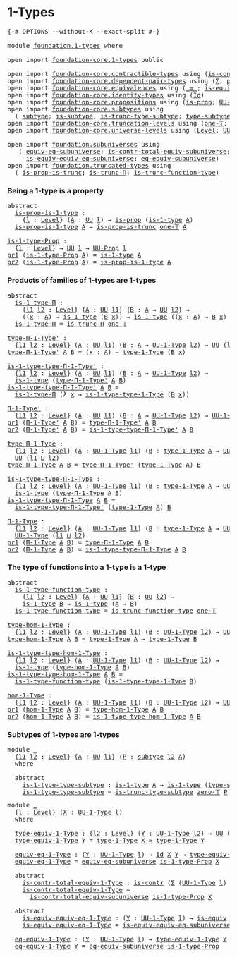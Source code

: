 # 1-Types

<pre class="Agda"><a id="20" class="Symbol">{-#</a> <a id="24" class="Keyword">OPTIONS</a> <a id="32" class="Pragma">--without-K</a> <a id="44" class="Pragma">--exact-split</a> <a id="58" class="Symbol">#-}</a>

<a id="63" class="Keyword">module</a> <a id="70" href="foundation.1-types.html" class="Module">foundation.1-types</a> <a id="89" class="Keyword">where</a>

<a id="96" class="Keyword">open</a> <a id="101" class="Keyword">import</a> <a id="108" href="foundation-core.1-types.html" class="Module">foundation-core.1-types</a> <a id="132" class="Keyword">public</a>

<a id="140" class="Keyword">open</a> <a id="145" class="Keyword">import</a> <a id="152" href="foundation-core.contractible-types.html" class="Module">foundation-core.contractible-types</a> <a id="187" class="Keyword">using</a> <a id="193" class="Symbol">(</a><a id="194" href="foundation-core.contractible-types.html#925" class="Function">is-contr</a><a id="202" class="Symbol">)</a>
<a id="204" class="Keyword">open</a> <a id="209" class="Keyword">import</a> <a id="216" href="foundation-core.dependent-pair-types.html" class="Module">foundation-core.dependent-pair-types</a> <a id="253" class="Keyword">using</a> <a id="259" class="Symbol">(</a><a id="260" href="foundation-core.dependent-pair-types.html#502" class="Record">Σ</a><a id="261" class="Symbol">;</a> <a id="263" href="foundation-core.dependent-pair-types.html#575" class="InductiveConstructor">pair</a><a id="267" class="Symbol">;</a> <a id="269" href="foundation-core.dependent-pair-types.html#592" class="Field">pr1</a><a id="272" class="Symbol">;</a> <a id="274" href="foundation-core.dependent-pair-types.html#604" class="Field">pr2</a><a id="277" class="Symbol">)</a>
<a id="279" class="Keyword">open</a> <a id="284" class="Keyword">import</a> <a id="291" href="foundation-core.equivalences.html" class="Module">foundation-core.equivalences</a> <a id="320" class="Keyword">using</a> <a id="326" class="Symbol">(</a><a id="327" href="foundation-core.equivalences.html#1607" class="Function Operator">_≃_</a><a id="330" class="Symbol">;</a> <a id="332" href="foundation-core.equivalences.html#1542" class="Function">is-equiv</a><a id="340" class="Symbol">)</a>
<a id="342" class="Keyword">open</a> <a id="347" class="Keyword">import</a> <a id="354" href="foundation-core.identity-types.html" class="Module">foundation-core.identity-types</a> <a id="385" class="Keyword">using</a> <a id="391" class="Symbol">(</a><a id="392" href="foundation-core.identity-types.html#641" class="Datatype">Id</a><a id="394" class="Symbol">)</a>
<a id="396" class="Keyword">open</a> <a id="401" class="Keyword">import</a> <a id="408" href="foundation-core.propositions.html" class="Module">foundation-core.propositions</a> <a id="437" class="Keyword">using</a> <a id="443" class="Symbol">(</a><a id="444" href="foundation-core.propositions.html#1246" class="Function">is-prop</a><a id="451" class="Symbol">;</a> <a id="453" href="foundation-core.propositions.html#1322" class="Function">UU-Prop</a><a id="460" class="Symbol">)</a>
<a id="462" class="Keyword">open</a> <a id="467" class="Keyword">import</a> <a id="474" href="foundation-core.subtypes.html" class="Module">foundation-core.subtypes</a> <a id="499" class="Keyword">using</a>
  <a id="507" class="Symbol">(</a> <a id="509" href="foundation-core.subtypes.html#2197" class="Function">subtype</a><a id="516" class="Symbol">;</a> <a id="518" href="foundation-core.subtypes.html#2074" class="Function">is-subtype</a><a id="528" class="Symbol">;</a> <a id="530" href="foundation-core.subtypes.html#4850" class="Function">is-trunc-type-subtype</a><a id="551" class="Symbol">;</a> <a id="553" href="foundation-core.subtypes.html#2541" class="Function">type-subtype</a><a id="565" class="Symbol">)</a>
<a id="567" class="Keyword">open</a> <a id="572" class="Keyword">import</a> <a id="579" href="foundation-core.truncation-levels.html" class="Module">foundation-core.truncation-levels</a> <a id="613" class="Keyword">using</a> <a id="619" class="Symbol">(</a><a id="620" href="foundation-core.truncation-levels.html#517" class="Function">one-𝕋</a><a id="625" class="Symbol">;</a> <a id="627" href="foundation-core.truncation-levels.html#479" class="Function">zero-𝕋</a><a id="633" class="Symbol">)</a>
<a id="635" class="Keyword">open</a> <a id="640" class="Keyword">import</a> <a id="647" href="foundation-core.universe-levels.html" class="Module">foundation-core.universe-levels</a> <a id="679" class="Keyword">using</a> <a id="685" class="Symbol">(</a><a id="686" href="Agda.Primitive.html#597" class="Postulate">Level</a><a id="691" class="Symbol">;</a> <a id="693" href="foundation-core.universe-levels.html#222" class="Primitive">UU</a><a id="695" class="Symbol">;</a> <a id="697" href="Agda.Primitive.html#810" class="Primitive Operator">_⊔_</a><a id="700" class="Symbol">)</a>

<a id="703" class="Keyword">open</a> <a id="708" class="Keyword">import</a> <a id="715" href="foundation.subuniverses.html" class="Module">foundation.subuniverses</a> <a id="739" class="Keyword">using</a>
   <a id="748" class="Symbol">(</a> <a id="750" href="foundation.subuniverses.html#2929" class="Function">equiv-eq-subuniverse</a><a id="770" class="Symbol">;</a> <a id="772" href="foundation.subuniverses.html#3135" class="Function">is-contr-total-equiv-subuniverse</a><a id="804" class="Symbol">;</a>
     <a id="811" href="foundation.subuniverses.html#3515" class="Function">is-equiv-equiv-eq-subuniverse</a><a id="840" class="Symbol">;</a> <a id="842" href="foundation.subuniverses.html#3872" class="Function">eq-equiv-subuniverse</a><a id="862" class="Symbol">)</a>
<a id="864" class="Keyword">open</a> <a id="869" class="Keyword">import</a> <a id="876" href="foundation.truncated-types.html" class="Module">foundation.truncated-types</a> <a id="903" class="Keyword">using</a>
  <a id="911" class="Symbol">(</a> <a id="913" href="foundation.truncated-types.html#4273" class="Function">is-prop-is-trunc</a><a id="929" class="Symbol">;</a> <a id="931" href="foundation.truncated-types.html#1411" class="Function">is-trunc-Π</a><a id="941" class="Symbol">;</a> <a id="943" href="foundation.truncated-types.html#3261" class="Function">is-trunc-function-type</a><a id="965" class="Symbol">)</a>
</pre>
### Being a 1-type is a property

<pre class="Agda"><a id="1014" class="Keyword">abstract</a>
  <a id="is-prop-is-1-type"></a><a id="1025" href="foundation.1-types.html#1025" class="Function">is-prop-is-1-type</a> <a id="1043" class="Symbol">:</a>
    <a id="1049" class="Symbol">{</a><a id="1050" href="foundation.1-types.html#1050" class="Bound">l</a> <a id="1052" class="Symbol">:</a> <a id="1054" href="Agda.Primitive.html#597" class="Postulate">Level</a><a id="1059" class="Symbol">}</a> <a id="1061" class="Symbol">(</a><a id="1062" href="foundation.1-types.html#1062" class="Bound">A</a> <a id="1064" class="Symbol">:</a> <a id="1066" href="foundation-core.universe-levels.html#222" class="Primitive">UU</a> <a id="1069" href="foundation.1-types.html#1050" class="Bound">l</a><a id="1070" class="Symbol">)</a> <a id="1072" class="Symbol">→</a> <a id="1074" href="foundation-core.propositions.html#1246" class="Function">is-prop</a> <a id="1082" class="Symbol">(</a><a id="1083" href="foundation-core.1-types.html#654" class="Function">is-1-type</a> <a id="1093" href="foundation.1-types.html#1062" class="Bound">A</a><a id="1094" class="Symbol">)</a>
  <a id="1098" href="foundation.1-types.html#1025" class="Function">is-prop-is-1-type</a> <a id="1116" href="foundation.1-types.html#1116" class="Bound">A</a> <a id="1118" class="Symbol">=</a> <a id="1120" href="foundation.truncated-types.html#4273" class="Function">is-prop-is-trunc</a> <a id="1137" href="foundation-core.truncation-levels.html#517" class="Function">one-𝕋</a> <a id="1143" href="foundation.1-types.html#1116" class="Bound">A</a>

<a id="is-1-type-Prop"></a><a id="1146" href="foundation.1-types.html#1146" class="Function">is-1-type-Prop</a> <a id="1161" class="Symbol">:</a>
  <a id="1165" class="Symbol">{</a><a id="1166" href="foundation.1-types.html#1166" class="Bound">l</a> <a id="1168" class="Symbol">:</a> <a id="1170" href="Agda.Primitive.html#597" class="Postulate">Level</a><a id="1175" class="Symbol">}</a> <a id="1177" class="Symbol">→</a> <a id="1179" href="foundation-core.universe-levels.html#222" class="Primitive">UU</a> <a id="1182" href="foundation.1-types.html#1166" class="Bound">l</a> <a id="1184" class="Symbol">→</a> <a id="1186" href="foundation-core.propositions.html#1322" class="Function">UU-Prop</a> <a id="1194" href="foundation.1-types.html#1166" class="Bound">l</a>
<a id="1196" href="foundation-core.dependent-pair-types.html#592" class="Field">pr1</a> <a id="1200" class="Symbol">(</a><a id="1201" href="foundation.1-types.html#1146" class="Function">is-1-type-Prop</a> <a id="1216" href="foundation.1-types.html#1216" class="Bound">A</a><a id="1217" class="Symbol">)</a> <a id="1219" class="Symbol">=</a> <a id="1221" href="foundation-core.1-types.html#654" class="Function">is-1-type</a> <a id="1231" href="foundation.1-types.html#1216" class="Bound">A</a>
<a id="1233" href="foundation-core.dependent-pair-types.html#604" class="Field">pr2</a> <a id="1237" class="Symbol">(</a><a id="1238" href="foundation.1-types.html#1146" class="Function">is-1-type-Prop</a> <a id="1253" href="foundation.1-types.html#1253" class="Bound">A</a><a id="1254" class="Symbol">)</a> <a id="1256" class="Symbol">=</a> <a id="1258" href="foundation.1-types.html#1025" class="Function">is-prop-is-1-type</a> <a id="1276" href="foundation.1-types.html#1253" class="Bound">A</a>
</pre>
### Products of families of 1-types are 1-types

<pre class="Agda"><a id="1340" class="Keyword">abstract</a>
  <a id="is-1-type-Π"></a><a id="1351" href="foundation.1-types.html#1351" class="Function">is-1-type-Π</a> <a id="1363" class="Symbol">:</a>
    <a id="1369" class="Symbol">{</a><a id="1370" href="foundation.1-types.html#1370" class="Bound">l1</a> <a id="1373" href="foundation.1-types.html#1373" class="Bound">l2</a> <a id="1376" class="Symbol">:</a> <a id="1378" href="Agda.Primitive.html#597" class="Postulate">Level</a><a id="1383" class="Symbol">}</a> <a id="1385" class="Symbol">{</a><a id="1386" href="foundation.1-types.html#1386" class="Bound">A</a> <a id="1388" class="Symbol">:</a> <a id="1390" href="foundation-core.universe-levels.html#222" class="Primitive">UU</a> <a id="1393" href="foundation.1-types.html#1370" class="Bound">l1</a><a id="1395" class="Symbol">}</a> <a id="1397" class="Symbol">{</a><a id="1398" href="foundation.1-types.html#1398" class="Bound">B</a> <a id="1400" class="Symbol">:</a> <a id="1402" href="foundation.1-types.html#1386" class="Bound">A</a> <a id="1404" class="Symbol">→</a> <a id="1406" href="foundation-core.universe-levels.html#222" class="Primitive">UU</a> <a id="1409" href="foundation.1-types.html#1373" class="Bound">l2</a><a id="1411" class="Symbol">}</a> <a id="1413" class="Symbol">→</a>
    <a id="1419" class="Symbol">((</a><a id="1421" href="foundation.1-types.html#1421" class="Bound">x</a> <a id="1423" class="Symbol">:</a> <a id="1425" href="foundation.1-types.html#1386" class="Bound">A</a><a id="1426" class="Symbol">)</a> <a id="1428" class="Symbol">→</a> <a id="1430" href="foundation-core.1-types.html#654" class="Function">is-1-type</a> <a id="1440" class="Symbol">(</a><a id="1441" href="foundation.1-types.html#1398" class="Bound">B</a> <a id="1443" href="foundation.1-types.html#1421" class="Bound">x</a><a id="1444" class="Symbol">))</a> <a id="1447" class="Symbol">→</a> <a id="1449" href="foundation-core.1-types.html#654" class="Function">is-1-type</a> <a id="1459" class="Symbol">((</a><a id="1461" href="foundation.1-types.html#1461" class="Bound">x</a> <a id="1463" class="Symbol">:</a> <a id="1465" href="foundation.1-types.html#1386" class="Bound">A</a><a id="1466" class="Symbol">)</a> <a id="1468" class="Symbol">→</a> <a id="1470" href="foundation.1-types.html#1398" class="Bound">B</a> <a id="1472" href="foundation.1-types.html#1461" class="Bound">x</a><a id="1473" class="Symbol">)</a>
  <a id="1477" href="foundation.1-types.html#1351" class="Function">is-1-type-Π</a> <a id="1489" class="Symbol">=</a> <a id="1491" href="foundation.truncated-types.html#1411" class="Function">is-trunc-Π</a> <a id="1502" href="foundation-core.truncation-levels.html#517" class="Function">one-𝕋</a>

<a id="type-Π-1-Type&#39;"></a><a id="1509" href="foundation.1-types.html#1509" class="Function">type-Π-1-Type&#39;</a> <a id="1524" class="Symbol">:</a>
  <a id="1528" class="Symbol">{</a><a id="1529" href="foundation.1-types.html#1529" class="Bound">l1</a> <a id="1532" href="foundation.1-types.html#1532" class="Bound">l2</a> <a id="1535" class="Symbol">:</a> <a id="1537" href="Agda.Primitive.html#597" class="Postulate">Level</a><a id="1542" class="Symbol">}</a> <a id="1544" class="Symbol">(</a><a id="1545" href="foundation.1-types.html#1545" class="Bound">A</a> <a id="1547" class="Symbol">:</a> <a id="1549" href="foundation-core.universe-levels.html#222" class="Primitive">UU</a> <a id="1552" href="foundation.1-types.html#1529" class="Bound">l1</a><a id="1554" class="Symbol">)</a> <a id="1556" class="Symbol">(</a><a id="1557" href="foundation.1-types.html#1557" class="Bound">B</a> <a id="1559" class="Symbol">:</a> <a id="1561" href="foundation.1-types.html#1545" class="Bound">A</a> <a id="1563" class="Symbol">→</a> <a id="1565" href="foundation-core.1-types.html#720" class="Function">UU-1-Type</a> <a id="1575" href="foundation.1-types.html#1532" class="Bound">l2</a><a id="1577" class="Symbol">)</a> <a id="1579" class="Symbol">→</a> <a id="1581" href="foundation-core.universe-levels.html#222" class="Primitive">UU</a> <a id="1584" class="Symbol">(</a><a id="1585" href="foundation.1-types.html#1529" class="Bound">l1</a> <a id="1588" href="Agda.Primitive.html#810" class="Primitive Operator">⊔</a> <a id="1590" href="foundation.1-types.html#1532" class="Bound">l2</a><a id="1592" class="Symbol">)</a>
<a id="1594" href="foundation.1-types.html#1509" class="Function">type-Π-1-Type&#39;</a> <a id="1609" href="foundation.1-types.html#1609" class="Bound">A</a> <a id="1611" href="foundation.1-types.html#1611" class="Bound">B</a> <a id="1613" class="Symbol">=</a> <a id="1615" class="Symbol">(</a><a id="1616" href="foundation.1-types.html#1616" class="Bound">x</a> <a id="1618" class="Symbol">:</a> <a id="1620" href="foundation.1-types.html#1609" class="Bound">A</a><a id="1621" class="Symbol">)</a> <a id="1623" class="Symbol">→</a> <a id="1625" href="foundation-core.1-types.html#792" class="Function">type-1-Type</a> <a id="1637" class="Symbol">(</a><a id="1638" href="foundation.1-types.html#1611" class="Bound">B</a> <a id="1640" href="foundation.1-types.html#1616" class="Bound">x</a><a id="1641" class="Symbol">)</a>

<a id="is-1-type-type-Π-1-Type&#39;"></a><a id="1644" href="foundation.1-types.html#1644" class="Function">is-1-type-type-Π-1-Type&#39;</a> <a id="1669" class="Symbol">:</a>
  <a id="1673" class="Symbol">{</a><a id="1674" href="foundation.1-types.html#1674" class="Bound">l1</a> <a id="1677" href="foundation.1-types.html#1677" class="Bound">l2</a> <a id="1680" class="Symbol">:</a> <a id="1682" href="Agda.Primitive.html#597" class="Postulate">Level</a><a id="1687" class="Symbol">}</a> <a id="1689" class="Symbol">(</a><a id="1690" href="foundation.1-types.html#1690" class="Bound">A</a> <a id="1692" class="Symbol">:</a> <a id="1694" href="foundation-core.universe-levels.html#222" class="Primitive">UU</a> <a id="1697" href="foundation.1-types.html#1674" class="Bound">l1</a><a id="1699" class="Symbol">)</a> <a id="1701" class="Symbol">(</a><a id="1702" href="foundation.1-types.html#1702" class="Bound">B</a> <a id="1704" class="Symbol">:</a> <a id="1706" href="foundation.1-types.html#1690" class="Bound">A</a> <a id="1708" class="Symbol">→</a> <a id="1710" href="foundation-core.1-types.html#720" class="Function">UU-1-Type</a> <a id="1720" href="foundation.1-types.html#1677" class="Bound">l2</a><a id="1722" class="Symbol">)</a> <a id="1724" class="Symbol">→</a>
  <a id="1728" href="foundation-core.1-types.html#654" class="Function">is-1-type</a> <a id="1738" class="Symbol">(</a><a id="1739" href="foundation.1-types.html#1509" class="Function">type-Π-1-Type&#39;</a> <a id="1754" href="foundation.1-types.html#1690" class="Bound">A</a> <a id="1756" href="foundation.1-types.html#1702" class="Bound">B</a><a id="1757" class="Symbol">)</a>
<a id="1759" href="foundation.1-types.html#1644" class="Function">is-1-type-type-Π-1-Type&#39;</a> <a id="1784" href="foundation.1-types.html#1784" class="Bound">A</a> <a id="1786" href="foundation.1-types.html#1786" class="Bound">B</a> <a id="1788" class="Symbol">=</a>
  <a id="1792" href="foundation.1-types.html#1351" class="Function">is-1-type-Π</a> <a id="1804" class="Symbol">(λ</a> <a id="1807" href="foundation.1-types.html#1807" class="Bound">x</a> <a id="1809" class="Symbol">→</a> <a id="1811" href="foundation-core.1-types.html#869" class="Function">is-1-type-type-1-Type</a> <a id="1833" class="Symbol">(</a><a id="1834" href="foundation.1-types.html#1786" class="Bound">B</a> <a id="1836" href="foundation.1-types.html#1807" class="Bound">x</a><a id="1837" class="Symbol">))</a>

<a id="Π-1-Type&#39;"></a><a id="1841" href="foundation.1-types.html#1841" class="Function">Π-1-Type&#39;</a> <a id="1851" class="Symbol">:</a>
  <a id="1855" class="Symbol">{</a><a id="1856" href="foundation.1-types.html#1856" class="Bound">l1</a> <a id="1859" href="foundation.1-types.html#1859" class="Bound">l2</a> <a id="1862" class="Symbol">:</a> <a id="1864" href="Agda.Primitive.html#597" class="Postulate">Level</a><a id="1869" class="Symbol">}</a> <a id="1871" class="Symbol">(</a><a id="1872" href="foundation.1-types.html#1872" class="Bound">A</a> <a id="1874" class="Symbol">:</a> <a id="1876" href="foundation-core.universe-levels.html#222" class="Primitive">UU</a> <a id="1879" href="foundation.1-types.html#1856" class="Bound">l1</a><a id="1881" class="Symbol">)</a> <a id="1883" class="Symbol">(</a><a id="1884" href="foundation.1-types.html#1884" class="Bound">B</a> <a id="1886" class="Symbol">:</a> <a id="1888" href="foundation.1-types.html#1872" class="Bound">A</a> <a id="1890" class="Symbol">→</a> <a id="1892" href="foundation-core.1-types.html#720" class="Function">UU-1-Type</a> <a id="1902" href="foundation.1-types.html#1859" class="Bound">l2</a><a id="1904" class="Symbol">)</a> <a id="1906" class="Symbol">→</a> <a id="1908" href="foundation-core.1-types.html#720" class="Function">UU-1-Type</a> <a id="1918" class="Symbol">(</a><a id="1919" href="foundation.1-types.html#1856" class="Bound">l1</a> <a id="1922" href="Agda.Primitive.html#810" class="Primitive Operator">⊔</a> <a id="1924" href="foundation.1-types.html#1859" class="Bound">l2</a><a id="1926" class="Symbol">)</a>
<a id="1928" href="foundation-core.dependent-pair-types.html#592" class="Field">pr1</a> <a id="1932" class="Symbol">(</a><a id="1933" href="foundation.1-types.html#1841" class="Function">Π-1-Type&#39;</a> <a id="1943" href="foundation.1-types.html#1943" class="Bound">A</a> <a id="1945" href="foundation.1-types.html#1945" class="Bound">B</a><a id="1946" class="Symbol">)</a> <a id="1948" class="Symbol">=</a> <a id="1950" href="foundation.1-types.html#1509" class="Function">type-Π-1-Type&#39;</a> <a id="1965" href="foundation.1-types.html#1943" class="Bound">A</a> <a id="1967" href="foundation.1-types.html#1945" class="Bound">B</a>
<a id="1969" href="foundation-core.dependent-pair-types.html#604" class="Field">pr2</a> <a id="1973" class="Symbol">(</a><a id="1974" href="foundation.1-types.html#1841" class="Function">Π-1-Type&#39;</a> <a id="1984" href="foundation.1-types.html#1984" class="Bound">A</a> <a id="1986" href="foundation.1-types.html#1986" class="Bound">B</a><a id="1987" class="Symbol">)</a> <a id="1989" class="Symbol">=</a> <a id="1991" href="foundation.1-types.html#1644" class="Function">is-1-type-type-Π-1-Type&#39;</a> <a id="2016" href="foundation.1-types.html#1984" class="Bound">A</a> <a id="2018" href="foundation.1-types.html#1986" class="Bound">B</a>

<a id="type-Π-1-Type"></a><a id="2021" href="foundation.1-types.html#2021" class="Function">type-Π-1-Type</a> <a id="2035" class="Symbol">:</a>
  <a id="2039" class="Symbol">{</a><a id="2040" href="foundation.1-types.html#2040" class="Bound">l1</a> <a id="2043" href="foundation.1-types.html#2043" class="Bound">l2</a> <a id="2046" class="Symbol">:</a> <a id="2048" href="Agda.Primitive.html#597" class="Postulate">Level</a><a id="2053" class="Symbol">}</a> <a id="2055" class="Symbol">(</a><a id="2056" href="foundation.1-types.html#2056" class="Bound">A</a> <a id="2058" class="Symbol">:</a> <a id="2060" href="foundation-core.1-types.html#720" class="Function">UU-1-Type</a> <a id="2070" href="foundation.1-types.html#2040" class="Bound">l1</a><a id="2072" class="Symbol">)</a> <a id="2074" class="Symbol">(</a><a id="2075" href="foundation.1-types.html#2075" class="Bound">B</a> <a id="2077" class="Symbol">:</a> <a id="2079" href="foundation-core.1-types.html#792" class="Function">type-1-Type</a> <a id="2091" href="foundation.1-types.html#2056" class="Bound">A</a> <a id="2093" class="Symbol">→</a> <a id="2095" href="foundation-core.1-types.html#720" class="Function">UU-1-Type</a> <a id="2105" href="foundation.1-types.html#2043" class="Bound">l2</a><a id="2107" class="Symbol">)</a> <a id="2109" class="Symbol">→</a>
  <a id="2113" href="foundation-core.universe-levels.html#222" class="Primitive">UU</a> <a id="2116" class="Symbol">(</a><a id="2117" href="foundation.1-types.html#2040" class="Bound">l1</a> <a id="2120" href="Agda.Primitive.html#810" class="Primitive Operator">⊔</a> <a id="2122" href="foundation.1-types.html#2043" class="Bound">l2</a><a id="2124" class="Symbol">)</a>
<a id="2126" href="foundation.1-types.html#2021" class="Function">type-Π-1-Type</a> <a id="2140" href="foundation.1-types.html#2140" class="Bound">A</a> <a id="2142" href="foundation.1-types.html#2142" class="Bound">B</a> <a id="2144" class="Symbol">=</a> <a id="2146" href="foundation.1-types.html#1509" class="Function">type-Π-1-Type&#39;</a> <a id="2161" class="Symbol">(</a><a id="2162" href="foundation-core.1-types.html#792" class="Function">type-1-Type</a> <a id="2174" href="foundation.1-types.html#2140" class="Bound">A</a><a id="2175" class="Symbol">)</a> <a id="2177" href="foundation.1-types.html#2142" class="Bound">B</a>

<a id="is-1-type-type-Π-1-Type"></a><a id="2180" href="foundation.1-types.html#2180" class="Function">is-1-type-type-Π-1-Type</a> <a id="2204" class="Symbol">:</a>
  <a id="2208" class="Symbol">{</a><a id="2209" href="foundation.1-types.html#2209" class="Bound">l1</a> <a id="2212" href="foundation.1-types.html#2212" class="Bound">l2</a> <a id="2215" class="Symbol">:</a> <a id="2217" href="Agda.Primitive.html#597" class="Postulate">Level</a><a id="2222" class="Symbol">}</a> <a id="2224" class="Symbol">(</a><a id="2225" href="foundation.1-types.html#2225" class="Bound">A</a> <a id="2227" class="Symbol">:</a> <a id="2229" href="foundation-core.1-types.html#720" class="Function">UU-1-Type</a> <a id="2239" href="foundation.1-types.html#2209" class="Bound">l1</a><a id="2241" class="Symbol">)</a> <a id="2243" class="Symbol">(</a><a id="2244" href="foundation.1-types.html#2244" class="Bound">B</a> <a id="2246" class="Symbol">:</a> <a id="2248" href="foundation-core.1-types.html#792" class="Function">type-1-Type</a> <a id="2260" href="foundation.1-types.html#2225" class="Bound">A</a> <a id="2262" class="Symbol">→</a> <a id="2264" href="foundation-core.1-types.html#720" class="Function">UU-1-Type</a> <a id="2274" href="foundation.1-types.html#2212" class="Bound">l2</a><a id="2276" class="Symbol">)</a> <a id="2278" class="Symbol">→</a>
  <a id="2282" href="foundation-core.1-types.html#654" class="Function">is-1-type</a> <a id="2292" class="Symbol">(</a><a id="2293" href="foundation.1-types.html#2021" class="Function">type-Π-1-Type</a> <a id="2307" href="foundation.1-types.html#2225" class="Bound">A</a> <a id="2309" href="foundation.1-types.html#2244" class="Bound">B</a><a id="2310" class="Symbol">)</a>
<a id="2312" href="foundation.1-types.html#2180" class="Function">is-1-type-type-Π-1-Type</a> <a id="2336" href="foundation.1-types.html#2336" class="Bound">A</a> <a id="2338" href="foundation.1-types.html#2338" class="Bound">B</a> <a id="2340" class="Symbol">=</a>
  <a id="2344" href="foundation.1-types.html#1644" class="Function">is-1-type-type-Π-1-Type&#39;</a> <a id="2369" class="Symbol">(</a><a id="2370" href="foundation-core.1-types.html#792" class="Function">type-1-Type</a> <a id="2382" href="foundation.1-types.html#2336" class="Bound">A</a><a id="2383" class="Symbol">)</a> <a id="2385" href="foundation.1-types.html#2338" class="Bound">B</a>

<a id="Π-1-Type"></a><a id="2388" href="foundation.1-types.html#2388" class="Function">Π-1-Type</a> <a id="2397" class="Symbol">:</a>
  <a id="2401" class="Symbol">{</a><a id="2402" href="foundation.1-types.html#2402" class="Bound">l1</a> <a id="2405" href="foundation.1-types.html#2405" class="Bound">l2</a> <a id="2408" class="Symbol">:</a> <a id="2410" href="Agda.Primitive.html#597" class="Postulate">Level</a><a id="2415" class="Symbol">}</a> <a id="2417" class="Symbol">(</a><a id="2418" href="foundation.1-types.html#2418" class="Bound">A</a> <a id="2420" class="Symbol">:</a> <a id="2422" href="foundation-core.1-types.html#720" class="Function">UU-1-Type</a> <a id="2432" href="foundation.1-types.html#2402" class="Bound">l1</a><a id="2434" class="Symbol">)</a> <a id="2436" class="Symbol">(</a><a id="2437" href="foundation.1-types.html#2437" class="Bound">B</a> <a id="2439" class="Symbol">:</a> <a id="2441" href="foundation-core.1-types.html#792" class="Function">type-1-Type</a> <a id="2453" href="foundation.1-types.html#2418" class="Bound">A</a> <a id="2455" class="Symbol">→</a> <a id="2457" href="foundation-core.1-types.html#720" class="Function">UU-1-Type</a> <a id="2467" href="foundation.1-types.html#2405" class="Bound">l2</a><a id="2469" class="Symbol">)</a> <a id="2471" class="Symbol">→</a>
  <a id="2475" href="foundation-core.1-types.html#720" class="Function">UU-1-Type</a> <a id="2485" class="Symbol">(</a><a id="2486" href="foundation.1-types.html#2402" class="Bound">l1</a> <a id="2489" href="Agda.Primitive.html#810" class="Primitive Operator">⊔</a> <a id="2491" href="foundation.1-types.html#2405" class="Bound">l2</a><a id="2493" class="Symbol">)</a>
<a id="2495" href="foundation-core.dependent-pair-types.html#592" class="Field">pr1</a> <a id="2499" class="Symbol">(</a><a id="2500" href="foundation.1-types.html#2388" class="Function">Π-1-Type</a> <a id="2509" href="foundation.1-types.html#2509" class="Bound">A</a> <a id="2511" href="foundation.1-types.html#2511" class="Bound">B</a><a id="2512" class="Symbol">)</a> <a id="2514" class="Symbol">=</a> <a id="2516" href="foundation.1-types.html#2021" class="Function">type-Π-1-Type</a> <a id="2530" href="foundation.1-types.html#2509" class="Bound">A</a> <a id="2532" href="foundation.1-types.html#2511" class="Bound">B</a>
<a id="2534" href="foundation-core.dependent-pair-types.html#604" class="Field">pr2</a> <a id="2538" class="Symbol">(</a><a id="2539" href="foundation.1-types.html#2388" class="Function">Π-1-Type</a> <a id="2548" href="foundation.1-types.html#2548" class="Bound">A</a> <a id="2550" href="foundation.1-types.html#2550" class="Bound">B</a><a id="2551" class="Symbol">)</a> <a id="2553" class="Symbol">=</a> <a id="2555" href="foundation.1-types.html#2180" class="Function">is-1-type-type-Π-1-Type</a> <a id="2579" href="foundation.1-types.html#2548" class="Bound">A</a> <a id="2581" href="foundation.1-types.html#2550" class="Bound">B</a>
</pre>
### The type of functions into a 1-type is a 1-type

<pre class="Agda"><a id="2649" class="Keyword">abstract</a>
  <a id="is-1-type-function-type"></a><a id="2660" href="foundation.1-types.html#2660" class="Function">is-1-type-function-type</a> <a id="2684" class="Symbol">:</a>
    <a id="2690" class="Symbol">{</a><a id="2691" href="foundation.1-types.html#2691" class="Bound">l1</a> <a id="2694" href="foundation.1-types.html#2694" class="Bound">l2</a> <a id="2697" class="Symbol">:</a> <a id="2699" href="Agda.Primitive.html#597" class="Postulate">Level</a><a id="2704" class="Symbol">}</a> <a id="2706" class="Symbol">{</a><a id="2707" href="foundation.1-types.html#2707" class="Bound">A</a> <a id="2709" class="Symbol">:</a> <a id="2711" href="foundation-core.universe-levels.html#222" class="Primitive">UU</a> <a id="2714" href="foundation.1-types.html#2691" class="Bound">l1</a><a id="2716" class="Symbol">}</a> <a id="2718" class="Symbol">{</a><a id="2719" href="foundation.1-types.html#2719" class="Bound">B</a> <a id="2721" class="Symbol">:</a> <a id="2723" href="foundation-core.universe-levels.html#222" class="Primitive">UU</a> <a id="2726" href="foundation.1-types.html#2694" class="Bound">l2</a><a id="2728" class="Symbol">}</a> <a id="2730" class="Symbol">→</a>
    <a id="2736" href="foundation-core.1-types.html#654" class="Function">is-1-type</a> <a id="2746" href="foundation.1-types.html#2719" class="Bound">B</a> <a id="2748" class="Symbol">→</a> <a id="2750" href="foundation-core.1-types.html#654" class="Function">is-1-type</a> <a id="2760" class="Symbol">(</a><a id="2761" href="foundation.1-types.html#2707" class="Bound">A</a> <a id="2763" class="Symbol">→</a> <a id="2765" href="foundation.1-types.html#2719" class="Bound">B</a><a id="2766" class="Symbol">)</a>
  <a id="2770" href="foundation.1-types.html#2660" class="Function">is-1-type-function-type</a> <a id="2794" class="Symbol">=</a> <a id="2796" href="foundation.truncated-types.html#3261" class="Function">is-trunc-function-type</a> <a id="2819" href="foundation-core.truncation-levels.html#517" class="Function">one-𝕋</a>

<a id="type-hom-1-Type"></a><a id="2826" href="foundation.1-types.html#2826" class="Function">type-hom-1-Type</a> <a id="2842" class="Symbol">:</a>
  <a id="2846" class="Symbol">{</a><a id="2847" href="foundation.1-types.html#2847" class="Bound">l1</a> <a id="2850" href="foundation.1-types.html#2850" class="Bound">l2</a> <a id="2853" class="Symbol">:</a> <a id="2855" href="Agda.Primitive.html#597" class="Postulate">Level</a><a id="2860" class="Symbol">}</a> <a id="2862" class="Symbol">(</a><a id="2863" href="foundation.1-types.html#2863" class="Bound">A</a> <a id="2865" class="Symbol">:</a> <a id="2867" href="foundation-core.1-types.html#720" class="Function">UU-1-Type</a> <a id="2877" href="foundation.1-types.html#2847" class="Bound">l1</a><a id="2879" class="Symbol">)</a> <a id="2881" class="Symbol">(</a><a id="2882" href="foundation.1-types.html#2882" class="Bound">B</a> <a id="2884" class="Symbol">:</a> <a id="2886" href="foundation-core.1-types.html#720" class="Function">UU-1-Type</a> <a id="2896" href="foundation.1-types.html#2850" class="Bound">l2</a><a id="2898" class="Symbol">)</a> <a id="2900" class="Symbol">→</a> <a id="2902" href="foundation-core.universe-levels.html#222" class="Primitive">UU</a> <a id="2905" class="Symbol">(</a><a id="2906" href="foundation.1-types.html#2847" class="Bound">l1</a> <a id="2909" href="Agda.Primitive.html#810" class="Primitive Operator">⊔</a> <a id="2911" href="foundation.1-types.html#2850" class="Bound">l2</a><a id="2913" class="Symbol">)</a>
<a id="2915" href="foundation.1-types.html#2826" class="Function">type-hom-1-Type</a> <a id="2931" href="foundation.1-types.html#2931" class="Bound">A</a> <a id="2933" href="foundation.1-types.html#2933" class="Bound">B</a> <a id="2935" class="Symbol">=</a> <a id="2937" href="foundation-core.1-types.html#792" class="Function">type-1-Type</a> <a id="2949" href="foundation.1-types.html#2931" class="Bound">A</a> <a id="2951" class="Symbol">→</a> <a id="2953" href="foundation-core.1-types.html#792" class="Function">type-1-Type</a> <a id="2965" href="foundation.1-types.html#2933" class="Bound">B</a>

<a id="is-1-type-type-hom-1-Type"></a><a id="2968" href="foundation.1-types.html#2968" class="Function">is-1-type-type-hom-1-Type</a> <a id="2994" class="Symbol">:</a>
  <a id="2998" class="Symbol">{</a><a id="2999" href="foundation.1-types.html#2999" class="Bound">l1</a> <a id="3002" href="foundation.1-types.html#3002" class="Bound">l2</a> <a id="3005" class="Symbol">:</a> <a id="3007" href="Agda.Primitive.html#597" class="Postulate">Level</a><a id="3012" class="Symbol">}</a> <a id="3014" class="Symbol">(</a><a id="3015" href="foundation.1-types.html#3015" class="Bound">A</a> <a id="3017" class="Symbol">:</a> <a id="3019" href="foundation-core.1-types.html#720" class="Function">UU-1-Type</a> <a id="3029" href="foundation.1-types.html#2999" class="Bound">l1</a><a id="3031" class="Symbol">)</a> <a id="3033" class="Symbol">(</a><a id="3034" href="foundation.1-types.html#3034" class="Bound">B</a> <a id="3036" class="Symbol">:</a> <a id="3038" href="foundation-core.1-types.html#720" class="Function">UU-1-Type</a> <a id="3048" href="foundation.1-types.html#3002" class="Bound">l2</a><a id="3050" class="Symbol">)</a> <a id="3052" class="Symbol">→</a>
  <a id="3056" href="foundation-core.1-types.html#654" class="Function">is-1-type</a> <a id="3066" class="Symbol">(</a><a id="3067" href="foundation.1-types.html#2826" class="Function">type-hom-1-Type</a> <a id="3083" href="foundation.1-types.html#3015" class="Bound">A</a> <a id="3085" href="foundation.1-types.html#3034" class="Bound">B</a><a id="3086" class="Symbol">)</a>
<a id="3088" href="foundation.1-types.html#2968" class="Function">is-1-type-type-hom-1-Type</a> <a id="3114" href="foundation.1-types.html#3114" class="Bound">A</a> <a id="3116" href="foundation.1-types.html#3116" class="Bound">B</a> <a id="3118" class="Symbol">=</a>
  <a id="3122" href="foundation.1-types.html#2660" class="Function">is-1-type-function-type</a> <a id="3146" class="Symbol">(</a><a id="3147" href="foundation-core.1-types.html#869" class="Function">is-1-type-type-1-Type</a> <a id="3169" href="foundation.1-types.html#3116" class="Bound">B</a><a id="3170" class="Symbol">)</a>

<a id="hom-1-Type"></a><a id="3173" href="foundation.1-types.html#3173" class="Function">hom-1-Type</a> <a id="3184" class="Symbol">:</a>
  <a id="3188" class="Symbol">{</a><a id="3189" href="foundation.1-types.html#3189" class="Bound">l1</a> <a id="3192" href="foundation.1-types.html#3192" class="Bound">l2</a> <a id="3195" class="Symbol">:</a> <a id="3197" href="Agda.Primitive.html#597" class="Postulate">Level</a><a id="3202" class="Symbol">}</a> <a id="3204" class="Symbol">(</a><a id="3205" href="foundation.1-types.html#3205" class="Bound">A</a> <a id="3207" class="Symbol">:</a> <a id="3209" href="foundation-core.1-types.html#720" class="Function">UU-1-Type</a> <a id="3219" href="foundation.1-types.html#3189" class="Bound">l1</a><a id="3221" class="Symbol">)</a> <a id="3223" class="Symbol">(</a><a id="3224" href="foundation.1-types.html#3224" class="Bound">B</a> <a id="3226" class="Symbol">:</a> <a id="3228" href="foundation-core.1-types.html#720" class="Function">UU-1-Type</a> <a id="3238" href="foundation.1-types.html#3192" class="Bound">l2</a><a id="3240" class="Symbol">)</a> <a id="3242" class="Symbol">→</a> <a id="3244" href="foundation-core.1-types.html#720" class="Function">UU-1-Type</a> <a id="3254" class="Symbol">(</a><a id="3255" href="foundation.1-types.html#3189" class="Bound">l1</a> <a id="3258" href="Agda.Primitive.html#810" class="Primitive Operator">⊔</a> <a id="3260" href="foundation.1-types.html#3192" class="Bound">l2</a><a id="3262" class="Symbol">)</a>
<a id="3264" href="foundation-core.dependent-pair-types.html#592" class="Field">pr1</a> <a id="3268" class="Symbol">(</a><a id="3269" href="foundation.1-types.html#3173" class="Function">hom-1-Type</a> <a id="3280" href="foundation.1-types.html#3280" class="Bound">A</a> <a id="3282" href="foundation.1-types.html#3282" class="Bound">B</a><a id="3283" class="Symbol">)</a> <a id="3285" class="Symbol">=</a> <a id="3287" href="foundation.1-types.html#2826" class="Function">type-hom-1-Type</a> <a id="3303" href="foundation.1-types.html#3280" class="Bound">A</a> <a id="3305" href="foundation.1-types.html#3282" class="Bound">B</a>
<a id="3307" href="foundation-core.dependent-pair-types.html#604" class="Field">pr2</a> <a id="3311" class="Symbol">(</a><a id="3312" href="foundation.1-types.html#3173" class="Function">hom-1-Type</a> <a id="3323" href="foundation.1-types.html#3323" class="Bound">A</a> <a id="3325" href="foundation.1-types.html#3325" class="Bound">B</a><a id="3326" class="Symbol">)</a> <a id="3328" class="Symbol">=</a> <a id="3330" href="foundation.1-types.html#2968" class="Function">is-1-type-type-hom-1-Type</a> <a id="3356" href="foundation.1-types.html#3323" class="Bound">A</a> <a id="3358" href="foundation.1-types.html#3325" class="Bound">B</a>
</pre>
### Subtypes of 1-types are 1-types

<pre class="Agda"><a id="3410" class="Keyword">module</a> <a id="3417" href="foundation.1-types.html#3417" class="Module">_</a>
  <a id="3421" class="Symbol">{</a><a id="3422" href="foundation.1-types.html#3422" class="Bound">l1</a> <a id="3425" href="foundation.1-types.html#3425" class="Bound">l2</a> <a id="3428" class="Symbol">:</a> <a id="3430" href="Agda.Primitive.html#597" class="Postulate">Level</a><a id="3435" class="Symbol">}</a> <a id="3437" class="Symbol">{</a><a id="3438" href="foundation.1-types.html#3438" class="Bound">A</a> <a id="3440" class="Symbol">:</a> <a id="3442" href="foundation-core.universe-levels.html#222" class="Primitive">UU</a> <a id="3445" href="foundation.1-types.html#3422" class="Bound">l1</a><a id="3447" class="Symbol">}</a> <a id="3449" class="Symbol">(</a><a id="3450" href="foundation.1-types.html#3450" class="Bound">P</a> <a id="3452" class="Symbol">:</a> <a id="3454" href="foundation-core.subtypes.html#2197" class="Function">subtype</a> <a id="3462" href="foundation.1-types.html#3425" class="Bound">l2</a> <a id="3465" href="foundation.1-types.html#3438" class="Bound">A</a><a id="3466" class="Symbol">)</a>
  <a id="3470" class="Keyword">where</a>

  <a id="3479" class="Keyword">abstract</a>
    <a id="3492" href="foundation.1-types.html#3492" class="Function">is-1-type-type-subtype</a> <a id="3515" class="Symbol">:</a> <a id="3517" href="foundation-core.1-types.html#654" class="Function">is-1-type</a> <a id="3527" href="foundation.1-types.html#3438" class="Bound">A</a> <a id="3529" class="Symbol">→</a> <a id="3531" href="foundation-core.1-types.html#654" class="Function">is-1-type</a> <a id="3541" class="Symbol">(</a><a id="3542" href="foundation-core.subtypes.html#2541" class="Function">type-subtype</a> <a id="3555" href="foundation.1-types.html#3450" class="Bound">P</a><a id="3556" class="Symbol">)</a>
    <a id="3562" href="foundation.1-types.html#3492" class="Function">is-1-type-type-subtype</a> <a id="3585" class="Symbol">=</a> <a id="3587" href="foundation-core.subtypes.html#4850" class="Function">is-trunc-type-subtype</a> <a id="3609" href="foundation-core.truncation-levels.html#479" class="Function">zero-𝕋</a> <a id="3616" href="foundation.1-types.html#3450" class="Bound">P</a>
</pre>
<pre class="Agda"><a id="3631" class="Keyword">module</a> <a id="3638" href="foundation.1-types.html#3638" class="Module">_</a>
  <a id="3642" class="Symbol">{</a><a id="3643" href="foundation.1-types.html#3643" class="Bound">l</a> <a id="3645" class="Symbol">:</a> <a id="3647" href="Agda.Primitive.html#597" class="Postulate">Level</a><a id="3652" class="Symbol">}</a> <a id="3654" class="Symbol">(</a><a id="3655" href="foundation.1-types.html#3655" class="Bound">X</a> <a id="3657" class="Symbol">:</a> <a id="3659" href="foundation-core.1-types.html#720" class="Function">UU-1-Type</a> <a id="3669" href="foundation.1-types.html#3643" class="Bound">l</a><a id="3670" class="Symbol">)</a>
  <a id="3674" class="Keyword">where</a>

  <a id="3683" href="foundation.1-types.html#3683" class="Function">type-equiv-1-Type</a> <a id="3701" class="Symbol">:</a> <a id="3703" class="Symbol">{</a><a id="3704" href="foundation.1-types.html#3704" class="Bound">l2</a> <a id="3707" class="Symbol">:</a> <a id="3709" href="Agda.Primitive.html#597" class="Postulate">Level</a><a id="3714" class="Symbol">}</a> <a id="3716" class="Symbol">(</a><a id="3717" href="foundation.1-types.html#3717" class="Bound">Y</a> <a id="3719" class="Symbol">:</a> <a id="3721" href="foundation-core.1-types.html#720" class="Function">UU-1-Type</a> <a id="3731" href="foundation.1-types.html#3704" class="Bound">l2</a><a id="3733" class="Symbol">)</a> <a id="3735" class="Symbol">→</a> <a id="3737" href="foundation-core.universe-levels.html#222" class="Primitive">UU</a> <a id="3740" class="Symbol">(</a><a id="3741" href="foundation.1-types.html#3643" class="Bound">l</a> <a id="3743" href="Agda.Primitive.html#810" class="Primitive Operator">⊔</a> <a id="3745" href="foundation.1-types.html#3704" class="Bound">l2</a><a id="3747" class="Symbol">)</a>
  <a id="3751" href="foundation.1-types.html#3683" class="Function">type-equiv-1-Type</a> <a id="3769" href="foundation.1-types.html#3769" class="Bound">Y</a> <a id="3771" class="Symbol">=</a> <a id="3773" href="foundation-core.1-types.html#792" class="Function">type-1-Type</a> <a id="3785" href="foundation.1-types.html#3655" class="Bound">X</a> <a id="3787" href="foundation-core.equivalences.html#1607" class="Function Operator">≃</a> <a id="3789" href="foundation-core.1-types.html#792" class="Function">type-1-Type</a> <a id="3801" href="foundation.1-types.html#3769" class="Bound">Y</a>

  <a id="3806" href="foundation.1-types.html#3806" class="Function">equiv-eq-1-Type</a> <a id="3822" class="Symbol">:</a> <a id="3824" class="Symbol">(</a><a id="3825" href="foundation.1-types.html#3825" class="Bound">Y</a> <a id="3827" class="Symbol">:</a> <a id="3829" href="foundation-core.1-types.html#720" class="Function">UU-1-Type</a> <a id="3839" href="foundation.1-types.html#3643" class="Bound">l</a><a id="3840" class="Symbol">)</a> <a id="3842" class="Symbol">→</a> <a id="3844" href="foundation-core.identity-types.html#641" class="Datatype">Id</a> <a id="3847" href="foundation.1-types.html#3655" class="Bound">X</a> <a id="3849" href="foundation.1-types.html#3825" class="Bound">Y</a> <a id="3851" class="Symbol">→</a> <a id="3853" href="foundation.1-types.html#3683" class="Function">type-equiv-1-Type</a> <a id="3871" href="foundation.1-types.html#3825" class="Bound">Y</a>
  <a id="3875" href="foundation.1-types.html#3806" class="Function">equiv-eq-1-Type</a> <a id="3891" class="Symbol">=</a> <a id="3893" href="foundation.subuniverses.html#2929" class="Function">equiv-eq-subuniverse</a> <a id="3914" href="foundation.1-types.html#1146" class="Function">is-1-type-Prop</a> <a id="3929" href="foundation.1-types.html#3655" class="Bound">X</a>
  
  <a id="3936" class="Keyword">abstract</a>
    <a id="3949" href="foundation.1-types.html#3949" class="Function">is-contr-total-equiv-1-Type</a> <a id="3977" class="Symbol">:</a> <a id="3979" href="foundation-core.contractible-types.html#925" class="Function">is-contr</a> <a id="3988" class="Symbol">(</a><a id="3989" href="foundation-core.dependent-pair-types.html#502" class="Record">Σ</a> <a id="3991" class="Symbol">(</a><a id="3992" href="foundation-core.1-types.html#720" class="Function">UU-1-Type</a> <a id="4002" href="foundation.1-types.html#3643" class="Bound">l</a><a id="4003" class="Symbol">)</a> <a id="4005" href="foundation.1-types.html#3683" class="Function">type-equiv-1-Type</a><a id="4022" class="Symbol">)</a>
    <a id="4028" href="foundation.1-types.html#3949" class="Function">is-contr-total-equiv-1-Type</a> <a id="4056" class="Symbol">=</a>
      <a id="4064" href="foundation.subuniverses.html#3135" class="Function">is-contr-total-equiv-subuniverse</a> <a id="4097" href="foundation.1-types.html#1146" class="Function">is-1-type-Prop</a> <a id="4112" href="foundation.1-types.html#3655" class="Bound">X</a>

  <a id="4117" class="Keyword">abstract</a>
    <a id="4130" href="foundation.1-types.html#4130" class="Function">is-equiv-equiv-eq-1-Type</a> <a id="4155" class="Symbol">:</a> <a id="4157" class="Symbol">(</a><a id="4158" href="foundation.1-types.html#4158" class="Bound">Y</a> <a id="4160" class="Symbol">:</a> <a id="4162" href="foundation-core.1-types.html#720" class="Function">UU-1-Type</a> <a id="4172" href="foundation.1-types.html#3643" class="Bound">l</a><a id="4173" class="Symbol">)</a> <a id="4175" class="Symbol">→</a> <a id="4177" href="foundation-core.equivalences.html#1542" class="Function">is-equiv</a> <a id="4186" class="Symbol">(</a><a id="4187" href="foundation.1-types.html#3806" class="Function">equiv-eq-1-Type</a> <a id="4203" href="foundation.1-types.html#4158" class="Bound">Y</a><a id="4204" class="Symbol">)</a>
    <a id="4210" href="foundation.1-types.html#4130" class="Function">is-equiv-equiv-eq-1-Type</a> <a id="4235" class="Symbol">=</a> <a id="4237" href="foundation.subuniverses.html#3515" class="Function">is-equiv-equiv-eq-subuniverse</a> <a id="4267" href="foundation.1-types.html#1146" class="Function">is-1-type-Prop</a> <a id="4282" href="foundation.1-types.html#3655" class="Bound">X</a>

  <a id="4287" href="foundation.1-types.html#4287" class="Function">eq-equiv-1-Type</a> <a id="4303" class="Symbol">:</a> <a id="4305" class="Symbol">(</a><a id="4306" href="foundation.1-types.html#4306" class="Bound">Y</a> <a id="4308" class="Symbol">:</a> <a id="4310" href="foundation-core.1-types.html#720" class="Function">UU-1-Type</a> <a id="4320" href="foundation.1-types.html#3643" class="Bound">l</a><a id="4321" class="Symbol">)</a> <a id="4323" class="Symbol">→</a> <a id="4325" href="foundation.1-types.html#3683" class="Function">type-equiv-1-Type</a> <a id="4343" href="foundation.1-types.html#4306" class="Bound">Y</a> <a id="4345" class="Symbol">→</a> <a id="4347" href="foundation-core.identity-types.html#641" class="Datatype">Id</a> <a id="4350" href="foundation.1-types.html#3655" class="Bound">X</a> <a id="4352" href="foundation.1-types.html#4306" class="Bound">Y</a>
  <a id="4356" href="foundation.1-types.html#4287" class="Function">eq-equiv-1-Type</a> <a id="4372" href="foundation.1-types.html#4372" class="Bound">Y</a> <a id="4374" class="Symbol">=</a> <a id="4376" href="foundation.subuniverses.html#3872" class="Function">eq-equiv-subuniverse</a> <a id="4397" href="foundation.1-types.html#1146" class="Function">is-1-type-Prop</a>
</pre>